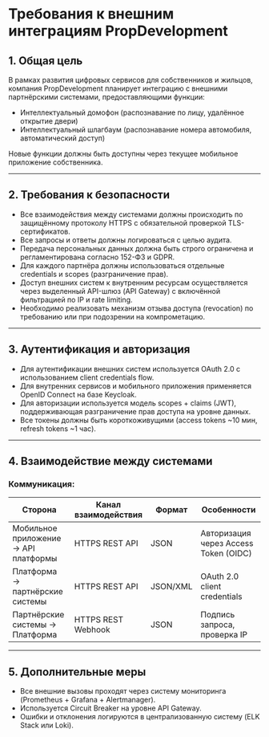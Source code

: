 # Требования к внешним интеграциям PropDevelopment

## 1. Общая цель

В рамках развития цифровых сервисов для собственников и жильцов, компания PropDevelopment планирует интеграцию с внешними партнёрскими системами, предоставляющими функции:

- Интеллектуальный домофон (распознавание по лицу, удалённое открытие двери)
- Интеллектуальный шлагбаум (распознавание номера автомобиля, автоматический доступ)

Новые функции должны быть доступны через текущее мобильное приложение собственника.

---

## 2. Требования к безопасности

- Все взаимодействия между системами должны происходить по защищённому протоколу HTTPS с обязательной проверкой TLS-сертификатов.
- Все запросы и ответы должны логироваться с целью аудита.
- Передача персональных данных должна быть строго ограничена и регламентирована согласно 152-ФЗ и GDPR.
- Для каждого партнёра должны использоваться отдельные credentials и scopes (разграничение прав).
- Доступ внешних систем к внутренним ресурсам осуществляется через выделенный API-шлюз (API Gateway) с включённой фильтрацией по IP и rate limiting.
- Необходимо реализовать механизм отзыва доступа (revocation) по требованию или при подозрении на компрометацию.

---

## 3. Аутентификация и авторизация

- Для аутентификации внешних систем используется OAuth 2.0 с использованием client credentials flow.
- Для внутренних сервисов и мобильного приложения применяется OpenID Connect на базе Keycloak.
- Для авторизации используется модель scopes + claims (JWT), поддерживающая разграничение прав доступа на уровне данных.
- Все токены должны быть короткоживущими (access tokens ~10 мин, refresh tokens ~1 час).

---

## 4. Взаимодействие между системами

### Коммуникация:

| Сторона           | Канал взаимодействия | Формат    | Особенности                         |
|-------------------|----------------------|-----------|-------------------------------------|
| Мобильное приложение → API платформы    | HTTPS REST API         | JSON      | Авторизация через Access Token (OIDC) |
| Платформа → партнёрские системы         | HTTPS REST API         | JSON/XML  | OAuth 2.0 client credentials         |
| Партнёрские системы → Платформа         | HTTPS REST Webhook     | JSON      | Подпись запроса, проверка IP         |

---

## 5. Дополнительные меры

- Все внешние вызовы проходят через систему мониторинга (Prometheus + Grafana + Alertmanager).
- Используется Circuit Breaker на уровне API Gateway.
- Ошибки и отклонения логируются в централизованную систему (ELK Stack или Loki).
